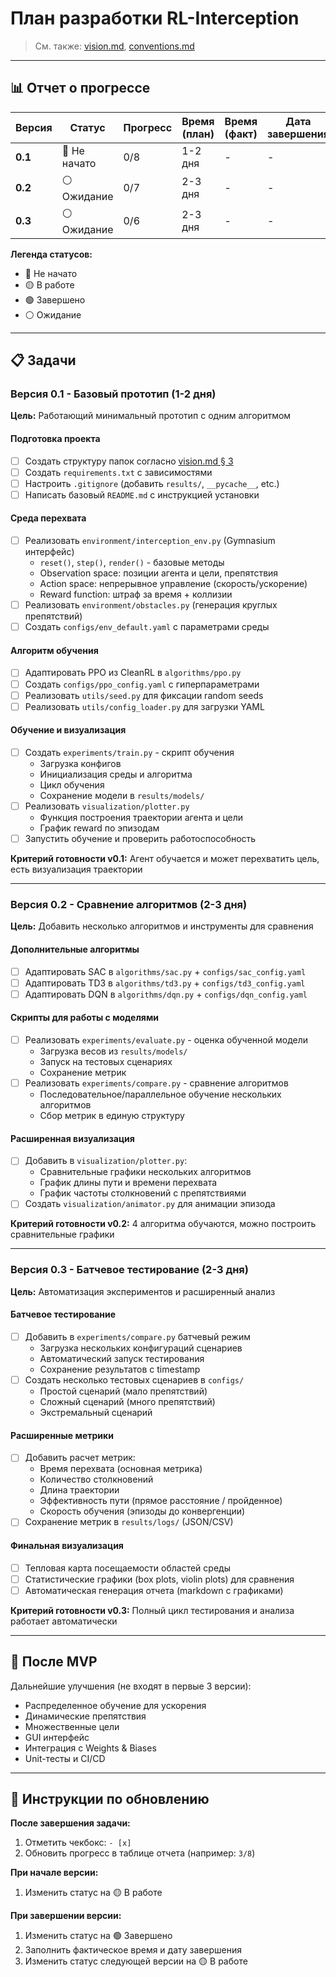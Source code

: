 # План разработки RL-Interception

> См. также: [vision.md](./vision.md), [conventions.md](./conventions.md)

---

## 📊 Отчет о прогрессе

| Версия | Статус | Прогресс | Время (план) | Время (факт) | Дата завершения |
|--------|--------|----------|--------------|--------------|-----------------|
| **0.1** | 🔴 Не начато | 0/8 | 1-2 дня | - | - |
| **0.2** | ⚪ Ожидание | 0/7 | 2-3 дня | - | - |
| **0.3** | ⚪ Ожидание | 0/6 | 2-3 дня | - | - |

**Легенда статусов:**
- 🔴 Не начато
- 🟡 В работе
- 🟢 Завершено
- ⚪ Ожидание

---

## 📋 Задачи

### Версия 0.1 - Базовый прототип (1-2 дня)

**Цель:** Работающий минимальный прототип с одним алгоритмом

#### Подготовка проекта
- [ ] Создать структуру папок согласно [vision.md § 3](./vision.md#3-структура-проекта)
- [ ] Создать `requirements.txt` с зависимостями
- [ ] Настроить `.gitignore` (добавить `results/`, `__pycache__`, etc.)
- [ ] Написать базовый `README.md` с инструкцией установки

#### Среда перехвата
- [ ] Реализовать `environment/interception_env.py` (Gymnasium интерфейс)
  - `reset()`, `step()`, `render()` - базовые методы
  - Observation space: позиции агента и цели, препятствия
  - Action space: непрерывное управление (скорость/ускорение)
  - Reward function: штраф за время + коллизии
- [ ] Реализовать `environment/obstacles.py` (генерация круглых препятствий)
- [ ] Создать `configs/env_default.yaml` с параметрами среды

#### Алгоритм обучения
- [ ] Адаптировать PPO из CleanRL в `algorithms/ppo.py`
- [ ] Создать `configs/ppo_config.yaml` с гиперпараметрами
- [ ] Реализовать `utils/seed.py` для фиксации random seeds
- [ ] Реализовать `utils/config_loader.py` для загрузки YAML

#### Обучение и визуализация
- [ ] Создать `experiments/train.py` - скрипт обучения
  - Загрузка конфигов
  - Инициализация среды и алгоритма
  - Цикл обучения
  - Сохранение модели в `results/models/`
- [ ] Реализовать `visualization/plotter.py`
  - Функция построения траектории агента и цели
  - График reward по эпизодам
- [ ] Запустить обучение и проверить работоспособность

**Критерий готовности v0.1:** Агент обучается и может перехватить цель, есть визуализация траектории

---

### Версия 0.2 - Сравнение алгоритмов (2-3 дня)

**Цель:** Добавить несколько алгоритмов и инструменты для сравнения

#### Дополнительные алгоритмы
- [ ] Адаптировать SAC в `algorithms/sac.py` + `configs/sac_config.yaml`
- [ ] Адаптировать TD3 в `algorithms/td3.py` + `configs/td3_config.yaml`
- [ ] Адаптировать DQN в `algorithms/dqn.py` + `configs/dqn_config.yaml`

#### Скрипты для работы с моделями
- [ ] Реализовать `experiments/evaluate.py` - оценка обученной модели
  - Загрузка весов из `results/models/`
  - Запуск на тестовых сценариях
  - Сохранение метрик
- [ ] Реализовать `experiments/compare.py` - сравнение алгоритмов
  - Последовательное/параллельное обучение нескольких алгоритмов
  - Сбор метрик в единую структуру

#### Расширенная визуализация
- [ ] Добавить в `visualization/plotter.py`:
  - Сравнительные графики нескольких алгоритмов
  - График длины пути и времени перехвата
  - График частоты столкновений с препятствиями
- [ ] Создать `visualization/animator.py` для анимации эпизода

**Критерий готовности v0.2:** 4 алгоритма обучаются, можно построить сравнительные графики

---

### Версия 0.3 - Батчевое тестирование (2-3 дня)

**Цель:** Автоматизация экспериментов и расширенный анализ

#### Батчевое тестирование
- [ ] Добавить в `experiments/compare.py` батчевый режим
  - Загрузка нескольких конфигураций сценариев
  - Автоматический запуск тестирования
  - Сохранение результатов с timestamp
- [ ] Создать несколько тестовых сценариев в `configs/`
  - Простой сценарий (мало препятствий)
  - Сложный сценарий (много препятствий)
  - Экстремальный сценарий

#### Расширенные метрики
- [ ] Добавить расчет метрик:
  - Время перехвата (основная метрика)
  - Количество столкновений
  - Длина траектории
  - Эффективность пути (прямое расстояние / пройденное)
  - Скорость обучения (эпизоды до конвергенции)
- [ ] Сохранение метрик в `results/logs/` (JSON/CSV)

#### Финальная визуализация
- [ ] Тепловая карта посещаемости областей среды
- [ ] Статистические графики (box plots, violin plots) для сравнения
- [ ] Автоматическая генерация отчета (markdown с графиками)

**Критерий готовности v0.3:** Полный цикл тестирования и анализа работает автоматически

---

## 🎯 После MVP

Дальнейшие улучшения (не входят в первые 3 версии):
- Распределенное обучение для ускорения
- Динамические препятствия
- Множественные цели
- GUI интерфейс
- Интеграция с Weights & Biases
- Unit-тесты и CI/CD

---

## 📝 Инструкции по обновлению

**После завершения задачи:**
1. Отметить чекбокс: `- [x]`
2. Обновить прогресс в таблице отчета (например: `3/8`)

**При начале версии:**
1. Изменить статус на 🟡 В работе

**При завершении версии:**
1. Изменить статус на 🟢 Завершено
2. Заполнить фактическое время и дату завершения
3. Изменить статус следующей версии на 🟡 В работе

